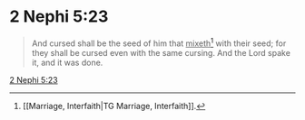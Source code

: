 # 2 Nephi 5:23

> And cursed shall be the seed of him that <u>mixeth</u>[^a] with their seed; for they shall be cursed even with the same cursing. And the Lord spake it, and it was done.

[2 Nephi 5:23](https://www.churchofjesuschrist.org/study/scriptures/bofm/2-ne/5?lang=eng&id=p23#p23)


[^a]: [[Marriage, Interfaith|TG Marriage, Interfaith]].  
